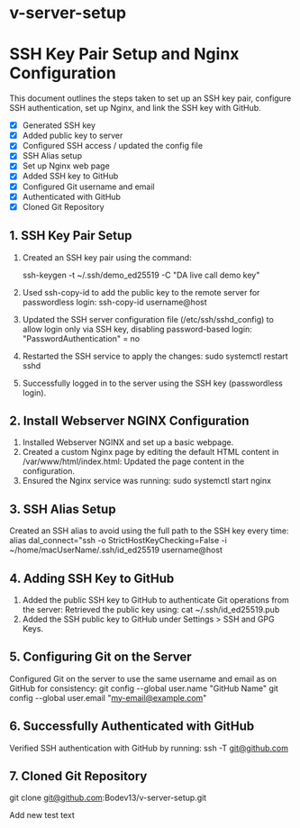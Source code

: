 # v-server-setup

# SSH Key Pair Setup and Nginx Configuration

This document outlines the steps taken to set up an SSH key pair, configure SSH authentication, set up Nginx, and link the SSH key with GitHub.

- [x] Generated SSH key  
- [x] Added public key to server  
- [x] Configured SSH access / updated the config file
- [x] SSH Alias setup
- [x] Set up Nginx web page  
- [x] Added SSH key to GitHub  
- [x] Configured Git username and email
- [x] Authenticated with GitHub
- [x] Cloned Git Repository

## 1. SSH Key Pair Setup

1. Created an SSH key pair using the command:

   ssh-keygen -t ~/.ssh/demo_ed25519 -C "DA live call demo key"
   
2. Used ssh-copy-id to add the public key to the remote server for passwordless login:
   ssh-copy-id username@host

3. Updated the SSH server configuration file (/etc/ssh/sshd_config) to allow login only via SSH key, disabling password-based login:
   "PasswordAuthentication" = no

4. Restarted the SSH service to apply the changes:
   sudo systemctl restart sshd

5. Successfully logged in to the server using the SSH key (passwordless login).


## 2. Install Webserver NGINX Configuration

1. Installed Webserver NGINX and set up a basic webpage.
2. Created a custom Nginx page by editing the default HTML content in /var/www/html/index.html:
   Updated the page content in the configuration.
3. Ensured the Nginx service was running:
   sudo systemctl start nginx

## 3. SSH Alias Setup

  Created an SSH alias to avoid using the full path to the SSH key every time:
   alias dal_connect="ssh -o StrictHostKeyChecking=False -i ~/home/macUserName/.ssh/id_ed25519 username@host

## 4. Adding SSH Key to GitHub

1. Added the public SSH key to GitHub to authenticate Git operations from the server:
    Retrieved the public key using:
     cat ~/.ssh/id_ed25519.pub
2. Added the SSH public key to GitHub under Settings > SSH and GPG Keys.

## 5. Configuring Git on the Server

  Configured Git on the server to use the same username and email as on GitHub for consistency:
   git config --global user.name "GitHub Name"
   git config --global user.email "my-email@example.com"

## 6. Successfully Authenticated with GitHub

  Verified SSH authentication with GitHub by running:
  ssh -T git@github.com

## 7. Cloned Git Repository
   git clone git@github.com:Bodev13/v-server-setup.git





Add new test text
